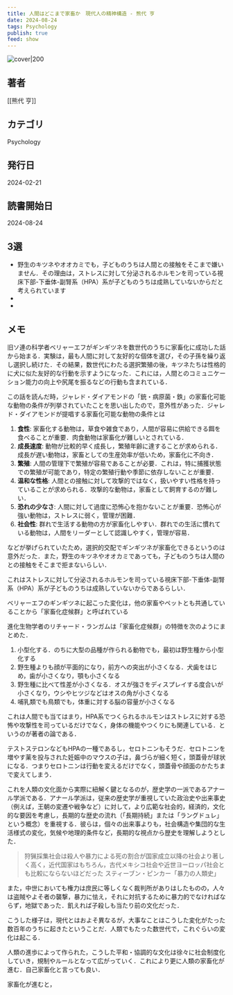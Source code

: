 ```yaml
---
title: 人間はどこまで家畜か　現代人の精神構造 - 熊代 亨
date: 2024-08-24
tags: Psychology
publish: true
feed: show
---
```

![cover|200](http://books.google.com/books/content?id=apT0EAAAQBAJ&printsec=frontcover&img=1&zoom=1&edge=curl&source=gbs_api)
## 著者
[[熊代 亨]]
## カテゴリ
Psychology
## 発行日
2024-02-21
## 読書開始日
2024-08-24

## 3選
 - 野生のキツネやオオカミでも，子どものうちは人間との接触をそこまで嫌いません．その理由は，ストレスに対して分泌されるホルモンを司っている視床下部-下垂体-副腎系（HPA）系が子どものうちは成熟していないからだと考えられています
 - 
 - 
## メモ
旧ソ連の科学者ベリャーエフがギンギツネを数世代のうちに家畜化に成功した話から始まる．実験は，最も人間に対して友好的な個体を選び，その子孫を繰り返し選択し続けた．その結果，数世代にわたる選択繁殖の後，キツネたちは性格的に犬に似た友好的な行動を示すようになった．これには，人間とのコミュニケーション能力の向上や尻尾を振るなどの行動も含まれている．

この話を読んだ時，ジャレド・ダイアモンドの「銃・病原菌・鉄」の家畜化可能な動物の条件が列挙されていたことを思い出したので，意外性があった．ジャレド・ダイアモンドが提唱する家畜化可能な動物の条件とは

1. **食性**: 家畜化する動物は，草食や雑食であり，人間が容易に供給できる餌を食べることが重要．肉食動物は家畜化が難しいとされている．
2. **成長速度**: 動物が比較的早く成長し，繁殖年齢に達することが求められる．成長が遅い動物は，家畜としての生産効率が低いため，家畜化に不向き．
3. **繁殖**: 人間の管理下で繁殖が容易であることが必要．これは，特に捕獲状態での繁殖が可能であり，特定の繁殖行動や季節に依存しないことが重要．
4. **温和な性格**: 人間との接触に対して攻撃的ではなく，扱いやすい性格を持っていることが求められる．攻撃的な動物は，家畜として飼育するのが難しい．
5. **恐れの少なさ**: 人間に対して過度に恐怖心を抱かないことが重要．恐怖心が強い動物は，ストレスに弱く，管理が困難．
6. **社会性**: 群れで生活する動物の方が家畜化しやすい．群れでの生活に慣れている動物は，人間をリーダーとして認識しやすく，管理が容易．

などが挙げられていたため，選択的交配でギンギツネが家畜化できるというのは意外だった．また，野生のキツネやオオカミであっても，子どものうちは人間のとの接触をそこまで拒まないらしい．

これはストレスに対して分泌されるホルモンを司っている視床下部-下垂体-副腎系（HPA）系が子どものうちは成熟していないからであるらしい．

ベリャーエフのギンギツネに起こった変化は，他の家畜やペットとも共通していることから「家畜化症候群」と呼ばれている

進化生物学者のリチャード・ランガムは「家畜化症候群」の特徴を次のようにまとめた．

1. 小型化する．のちに大型の品種が作られる動物でも，最初は野生種から小型化する
2. 野生種よりも顔が平面的になり，前方への突出が小さくなる．犬歯をはじめ，歯が小さくなり，顎も小さくなる
3. 野生種に比べて性差が小さくなる．オスが強さをディスプレイする度合いが小さくなり，ウシやヒツジなどはオスの角が小さくなる
4. 哺乳類でも鳥類でも，体重に対する脳の容量が小さくなる

これは人間でも当てはまり，HPA系でつくられるホルモンはストレスに対する恐怖や攻撃性を司っているだけでなく，身体の機能やつくりにも関連している．というのが著者の論である．

テストステロンなどもHPAの一種であるし，セロトニンもそうだ．セロトニンを増やす薬を投与された妊娠中のマウスの子は，鼻づらが細く短く，頭蓋骨が球状になる．つまりセロトニンは行動を変えるだけでなく，頭蓋骨や顔面のかたちまで変えてしまう．

これを人類の文化面から実際に紐解く鍵となるのが，歴史学の一派であるアナール学派である．アナール学派は，従来の歴史学が重視していた政治史や出来事史（例えば，王朝の変遷や戦争など）に対して，より広範な社会的，経済的，文化的な要因を考慮し，長期的な歴史の流れ（「長期持続」または「ラングドュレ」という概念）を重視する．彼らは，個々の出来事よりも，社会構造や集団的な生活様式の変化，気候や地理的条件など，長期的な視点から歴史を理解しようとした．

> 狩猟採集社会は殺人や暴力による死の割合が国家成立以降の社会より著しく高く，近代国家はもちろん，古代メキシコ社会や近世ヨーロッパ社会とも比較にならないほどだった
> スティーブン・ピンカー「暴力の人類史」

また，中世においても権力は庶民に等しくなく裁判所がありはしたものの，人々は盗賊やよそ者の襲撃，暴力に怯え，それに対抗するために暴力的でなければならず，地獄であった．飢えれば子殺しも当たり前の文化だった．

こうした様子は，現代とはおよそ異なるが，大事なことはこうした変化がたった数百年のうちに起きたということだ．人類でもたった数世代で，これぐらいの変化は起こる．

人類の進歩によって作られた，こうした平和・協調的な文化は徐々に社会制度化していき，規制やルールとなって広がっていく．これにより更に人類の家畜化が進む．自己家畜化と言っても良い．

家畜化が進むと，